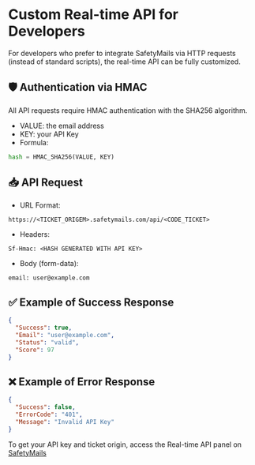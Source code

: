 # Custom Real-time API for Developers

For developers who prefer to integrate SafetyMails via HTTP requests (instead of standard scripts), the real-time API can be fully customized.

## 🛡️ Authentication via HMAC

All API requests require HMAC authentication with the SHA256 algorithm.

- VALUE: the email address
- KEY: your API Key
- Formula:
```python
hash = HMAC_SHA256(VALUE, KEY)
```

## 📥 API Request

- URL Format:
```
https://<TICKET_ORIGEM>.safetymails.com/api/<CODE_TICKET>
```

- Headers:
```
Sf-Hmac: <HASH GENERATED WITH API KEY>
```

- Body (form-data):
```
email: user@example.com
```

## ✅ Example of Success Response
```json
{
  "Success": true,
  "Email": "user@example.com",
  "Status": "valid",
  "Score": 97
}
```

## ❌ Example of Error Response
```json
{
  "Success": false,
  "ErrorCode": "401",
  "Message": "Invalid API Key"
}
```

To get your API key and ticket origin, access the Real-time API panel on [SafetyMails](https://www.safetymails.com)
